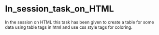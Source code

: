 # In_session_task_on_HTML
In the session on HTML this task has been given to create a table for some data using table tags in html and use css style tags for coloring.
